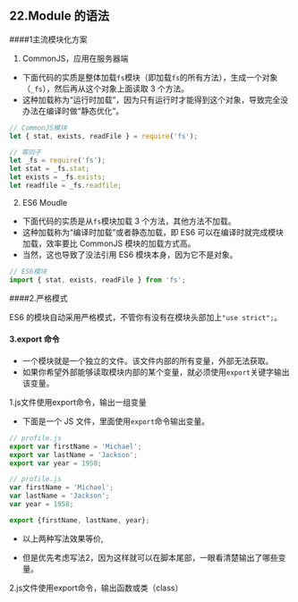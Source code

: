 ## 22.Module 的语法

####1主流模块化方案

1. CommonJS，应用在服务器端

- 下面代码的实质是整体加载`fs`模块（即加载`fs`的所有方法），生成一个对象（`_fs`），然后再从这个对象上面读取 3 个方法。
- 这种加载称为“运行时加载”，因为只有运行时才能得到这个对象，导致完全没办法在编译时做“静态优化”。

 ```javascript
// CommonJS模块
let { stat, exists, readFile } = require('fs');

// 等同于
let _fs = require('fs');
let stat = _fs.stat;
let exists = _fs.exists;
let readfile = _fs.readfile;
 ```

2. ES6 Moudle

- 下面代码的实质是从`fs`模块加载 3 个方法，其他方法不加载。
- 这种加载称为“编译时加载”或者静态加载，即 ES6 可以在编译时就完成模块加载，效率要比 CommonJS 模块的加载方式高。
- 当然，这也导致了没法引用 ES6 模块本身，因为它不是对象。

```javascript
// ES6模块
import { stat, exists, readFile } from 'fs';
```



####2.严格模式

ES6 的模块自动采用严格模式，不管你有没有在模块头部加上`"use strict";`。



#### 3.export 命令

- 一个模块就是一个独立的文件。该文件内部的所有变量，外部无法获取。
- 如果你希望外部能够读取模块内部的某个变量，就必须使用`export`关键字输出该变量。

1.js文件使用export命令，输出一组变量

- 下面是一个 JS 文件，里面使用`export`命令输出变量。

```javascript
// profile.js
export var firstName = 'Michael';
export var lastName = 'Jackson';
export var year = 1958;
```

```javascript
// profile.js
var firstName = 'Michael';
var lastName = 'Jackson';
var year = 1958;

export {firstName, lastName, year};
```

- 以上两种写法效果等价,

- 但是优先考虑写法2，因为这样就可以在脚本尾部，一眼看清楚输出了哪些变量。

2.js文件使用export命令，输出函数或类（class）





































